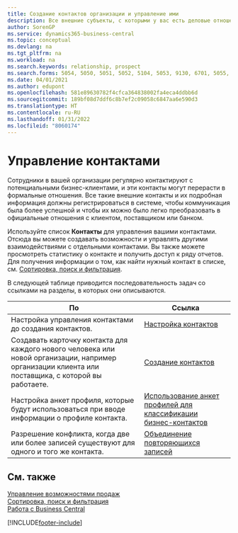 ```yaml
---
title: Создание контактов организации и управление ими
description: Все внешние субъекты, с которыми у вас есть деловые отношения (например, потенциальные и текущие клиенты, поставщики и консультанты), настраиваются как контакты.
author: SorenGP
ms.service: dynamics365-business-central
ms.topic: conceptual
ms.devlang: na
ms.tgt_pltfrm: na
ms.workload: na
ms.search.keywords: relationship, prospect
ms.search.forms: 5054, 5050, 5051, 5052, 5104, 5053, 9130, 6701, 5055, 1604
ms.date: 04/01/2021
ms.author: edupont
ms.openlocfilehash: 581e89630782f4cfca364838002fa4eca4ddbb6d
ms.sourcegitcommit: 189bf08d7ddf6c8b7ef2c09058c6847aa6e590d3
ms.translationtype: HT
ms.contentlocale: ru-RU
ms.lasthandoff: 01/31/2022
ms.locfileid: "8060174"
---
```

# <a name="managing-contacts"></a>Управление контактами

Сотрудники в вашей организации регулярно контактируют с потенциальными бизнес-клиентами, и эти контакты могут перерасти в формальные отношения. Все такие внешние контакты и их подробная информация должны регистрироваться в системе, чтобы коммуникация была более успешной и чтобы их можно было легко преобразовать в официальные отношения с клиентом, поставщиком или банком.

Используйте список **Контакты** для управления вашими контактами. Отсюда вы можете создавать возможности и управлять другими взаимодействиями с отдельными контактами. Вы также можете просмотреть статистику о контакте и получить доступ к ряду отчетов. Для получения информации о том, как найти нужный контакт в списке, см. [Сортировка, поиск и фильтрация](ui-enter-criteria-filters.md).  

В следующей таблице приводится последовательность задач со ссылками на разделы, в которых они описываются.

| По | Ссылка |
| --- | --- |
| Настройка управления контактами до создания контактов. |[Настройка контактов](marketing-setup-contacts.md) |
| Создавать карточку контакта для каждого нового человека или новой организации, например организации клиента или поставщика, с которой вы работаете. |[Создание контактов](marketing-create-contact-companies.md) |
|Настройка анкет профиля, которые будут использоваться при вводе информации о профиле контакта.|[Использование анкет профилей для классификации бизнес-контактов](marketing-create-contact-profile-questionnaire.md)|
|Разрешение конфликта, когда две или более записей существуют для одного и того же контакта.|[Объединение повторяющихся записей](sales-how-merge-duplicate-records.md)|

## <a name="see-also"></a>См. также

[Управление возможностями продаж](marketing-manage-sales-opportunities.md)  
[Сортировка, поиск и фильтрация](ui-enter-criteria-filters.md)  
[Работа с Business Central](ui-work-product.md)  


[!INCLUDE[footer-include](includes/footer-banner.md)]